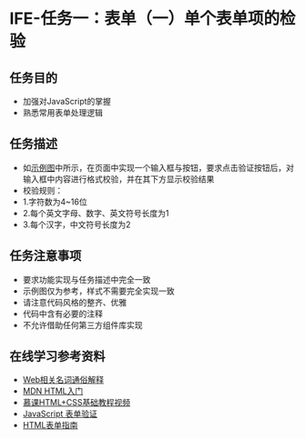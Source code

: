 # IFE-任务一：表单（一）单个表单项的检验

## 任务目的

* 加强对JavaScript的掌握
* 熟悉常用表单处理逻辑

## 任务描述

* 如[示例图](http://7xrp04.com1.z0.glb.clouddn.com/task_2_29_1.jpg)中所示，在页面中实现一个输入框与按钮，要求点击验证按钮后，对输入框中内容进行格式校验，并在其下方显示校验结果
* 校验规则：
* 1.字符数为4~16位
* 2.每个英文字母、数字、英文符号长度为1
* 3.每个汉字，中文符号长度为2

## 任务注意事项

* 要求功能实现与任务描述中完全一致
* 示例图仅为参考，样式不需要完全实现一致
* 请注意代码风格的整齐、优雅
* 代码中含有必要的注释
* 不允许借助任何第三方组件库实现

## 在线学习参考资料

* [Web相关名词通俗解释](https://www.zhihu.com/question/22689579)
* [MDN HTML入门](https://developer.mozilla.org/zh-CN/docs/Web/Guide/HTML/Introduction)
* [慕课HTML+CSS基础教程视频](http://www.imooc.com/learn/9)
* [JavaScript 表单验证](http://www.w3school.com.cn/js/js_form_validation.asp)
* [HTML表单指南](https://developer.mozilla.org/zh-CN/docs/Learn/HTML/Forms)
